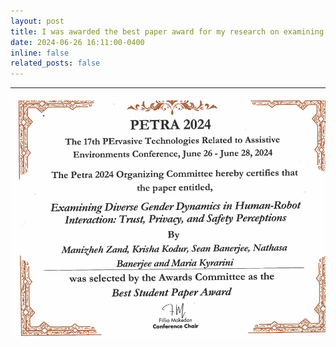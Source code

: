 ```yaml
---
layout: post
title: I was awarded the best paper award for my research on examining diverse genders at Petra 2024
date: 2024-06-26 16:11:00-0400
inline: false
related_posts: false
---
```


---

![Best_Paper_Award](assets/img/BestPaperAward.png)

